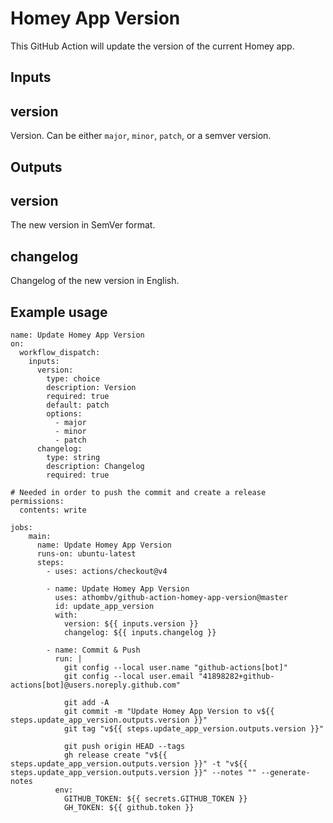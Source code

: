 # Homey App Version

This GitHub Action will update the version of the current Homey app.

## Inputs

## version

Version. Can be either `major`, `minor`, `patch`, or a semver version.

## Outputs

## version

The new version in SemVer format.

## changelog

Changelog of the new version in English.

## Example usage

```name: Update Homey App Version
name: Update Homey App Version
on:
  workflow_dispatch:
    inputs:
      version:
        type: choice
        description: Version
        required: true
        default: patch
        options:
          - major
          - minor
          - patch
      changelog:
        type: string
        description: Changelog
        required: true

# Needed in order to push the commit and create a release
permissions:
  contents: write

jobs:
    main:
      name: Update Homey App Version
      runs-on: ubuntu-latest
      steps:
        - uses: actions/checkout@v4

        - name: Update Homey App Version
          uses: athombv/github-action-homey-app-version@master
          id: update_app_version
          with:
            version: ${{ inputs.version }}
            changelog: ${{ inputs.changelog }}

        - name: Commit & Push
          run: |
            git config --local user.name "github-actions[bot]"
            git config --local user.email "41898282+github-actions[bot]@users.noreply.github.com"

            git add -A
            git commit -m "Update Homey App Version to v${{ steps.update_app_version.outputs.version }}"
            git tag "v${{ steps.update_app_version.outputs.version }}"

            git push origin HEAD --tags
            gh release create "v${{ steps.update_app_version.outputs.version }}" -t "v${{ steps.update_app_version.outputs.version }}" --notes "" --generate-notes
          env:
            GITHUB_TOKEN: ${{ secrets.GITHUB_TOKEN }}
            GH_TOKEN: ${{ github.token }}
```
